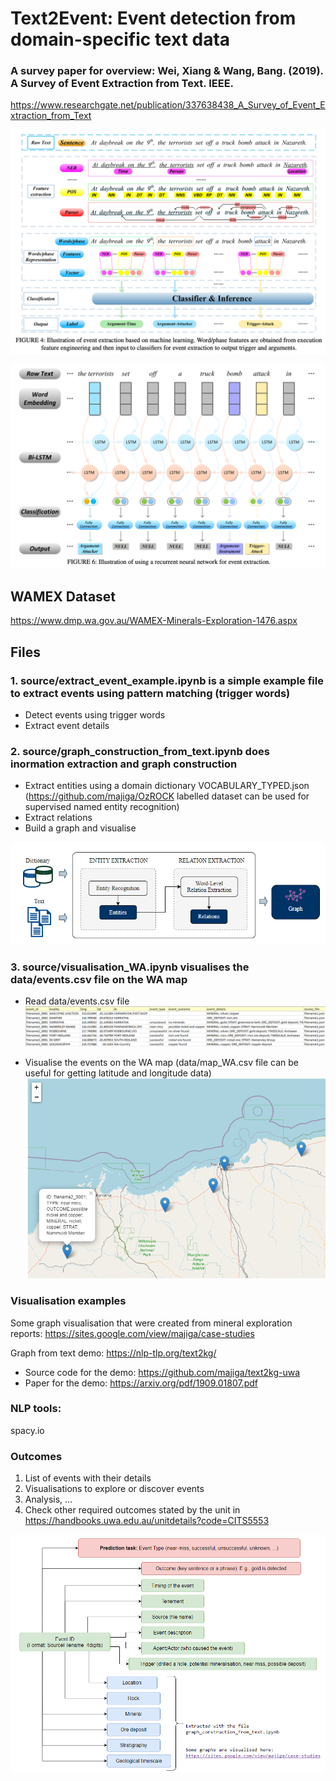 # Text2Event: Event detection from domain-specific text data

### A survey paper for overview: Wei, Xiang & Wang, Bang. (2019). A Survey of Event Extraction from Text. IEEE. 
https://www.researchgate.net/publication/337638438_A_Survey_of_Event_Extraction_from_Text

![alt text](https://github.com/majiga/Text2Event/blob/master/images/survey_paper_overview.png)

![alt text](https://github.com/majiga/Text2Event/blob/master/images/survey_paper_RNNs.png)

## WAMEX Dataset
https://www.dmp.wa.gov.au/WAMEX-Minerals-Exploration-1476.aspx

## Files

### 1. source/extract_event_example.ipynb is a simple example file to extract events using pattern matching (trigger words)
- Detect events using trigger words
- Extract event details

### 2. source/graph_construction_from_text.ipynb does inormation extraction and graph construction
- Extract entities using a domain dictionary VOCABULARY_TYPED.json (https://github.com/majiga/OzROCK labelled dataset can be used for supervised named entity recognition)
- Extract relations
- Build a graph and visualise

![alt_text](https://github.com/majiga/Text2Event/blob/master/images/info_extraction.png)

### 3. source/visualisation_WA.ipynb visualises the data/events.csv file on the WA map
- Read data/events.csv file
![alt_text](https://github.com/majiga/Text2Event/blob/master/images/event_list.png)

- Visualise the events on the WA map (data/map_WA.csv file can be useful for getting latitude and longitude data)
![alt_text](https://github.com/majiga/Text2Event/blob/master/images/vis_map.png)


### Visualisation examples
Some graph visualisation that were created from mineral exploration reports: https://sites.google.com/view/majiga/case-studies

Graph from text demo: https://nlp-tlp.org/text2kg/
- Source code for the demo: https://github.com/majiga/text2kg-uwa
- Paper for the demo: https://arxiv.org/pdf/1909.01807.pdf

### NLP tools:
spacy.io

### Outcomes
1. List of events with their details
2. Visualisations to explore or discover events
3. Analysis, ...
4. Check other required outcomes stated by the unit in https://handbooks.uwa.edu.au/unitdetails?code=CITS5553

![alt text](https://github.com/majiga/Text2Event/blob/master/images/EventDetails.png)
